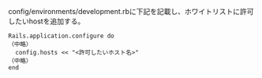 config/environments/development.rbに下記を記載し、ホワイトリストに許可したいhostを追加する。
```
Rails.application.configure do
（中略）
  config.hosts << "<許可したいホスト名>"
（中略）
end
```
